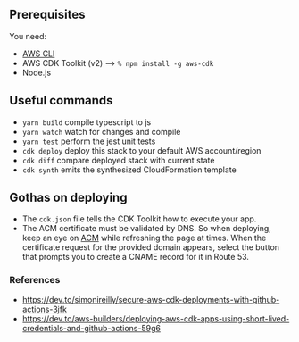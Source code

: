 ## Prerequisites

You need:

- [AWS CLI](https://docs.aws.amazon.com/cli/latest/userguide/getting-started-install.html)
- AWS CDK Toolkit (v2) --> `% npm install -g aws-cdk`
- Node.js

## Useful commands

- `yarn build` compile typescript to js
- `yarn watch` watch for changes and compile
- `yarn test` perform the jest unit tests
- `cdk deploy` deploy this stack to your default AWS account/region
- `cdk diff` compare deployed stack with current state
- `cdk synth` emits the synthesized CloudFormation template

## Gothas on deploying

- The `cdk.json` file tells the CDK Toolkit how to execute your app.
- The ACM certificate must be validated by DNS. So when deploying, keep an eye on [ACM](https://console.aws.amazon.com/acm/home?region=us-east-1) while refreshing the page at times. When the certificate request for the provided domain appears, select the button that prompts you to create a CNAME record for it in Route 53.

### References

- https://dev.to/simonireilly/secure-aws-cdk-deployments-with-github-actions-3jfk
- https://dev.to/aws-builders/deploying-aws-cdk-apps-using-short-lived-credentials-and-github-actions-59g6
